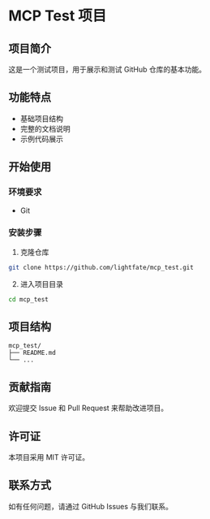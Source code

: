 # MCP Test 项目

## 项目简介
这是一个测试项目，用于展示和测试 GitHub 仓库的基本功能。

## 功能特点
- 基础项目结构
- 完整的文档说明
- 示例代码展示

## 开始使用

### 环境要求
- Git

### 安装步骤
1. 克隆仓库
```bash
git clone https://github.com/lightfate/mcp_test.git
```

2. 进入项目目录
```bash
cd mcp_test
```

## 项目结构
```
mcp_test/
├── README.md
└── ...
```

## 贡献指南
欢迎提交 Issue 和 Pull Request 来帮助改进项目。

## 许可证
本项目采用 MIT 许可证。

## 联系方式
如有任何问题，请通过 GitHub Issues 与我们联系。